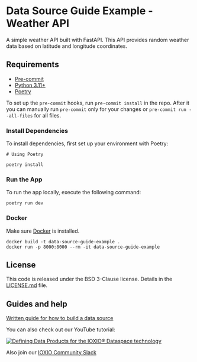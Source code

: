 # Data Source Guide Example - Weather API

A simple weather API built with FastAPI. This API provides random weather data based on latitude and longitude coordinates.

## Requirements

- [Pre-commit](https://pre-commit.com/#install)
- [Python 3.11+](https://www.python.org/downloads/)
- [Poetry](https://python-poetry.org/docs/#installation)

To set up the `pre-commit` hooks, run `pre-commit install` in the repo. After it you can
manually run `pre-commit` only for your changes or `pre-commit run --all-files` for all
files.

### Install Dependencies

To install dependencies, first set up your environment with Poetry:

```shell
# Using Poetry

poetry install
```

### Run the App

To run the app locally, execute the following command:

```shell
poetry run dev
```

### Docker

Make sure [Docker](https://docs.docker.com/install/) is installed.

```shell
docker build -t data-source-guide-example .
docker run -p 8000:8000 --rm -it data-source-guide-example
```

## License

This code is released under the BSD 3-Clause license. Details in the
[LICENSE.md](./LICENSE.md) file.

## Guides and help

[Written guide for how to build a data source](https://docs.ioxio.dev/guides/building-a-data-source/)

You can also check out our YouTube tutorial:

[![Defining Data Products for the IOXIO® Dataspace technology
](https://img.youtube.com/vi/f-f6P_-8zoQ/0.jpg)](http://www.youtube.com/watch?v=f-f6P_-8zoQ)

Also join our [IOXIO Community Slack](https://slack.ioxio.com/)
